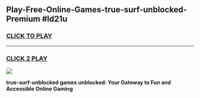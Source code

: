 
## Play-Free-Online-Games-true-surf-unblocked-Premium #ld21u
<h3>
<a href="https://premium.freeplayer.one?title=true-surf-unblocked&ref=8M">CLICK TO PLAY</a></h3>
<hr>

<h3>
<a href="https://premium.freeplayer.one?title=true-surf-unblocked&ref=8M">CLICK 2 PLAY</a>
  
</h3>

<a href="https://premium.freeplayer.one?title=true-surf-unblocked&ref=8M"><img src="https://clearcache.store/games.png"></a>


**true-surf-unblocked games unblocked: Your Gateway to Fun and Accessible Online Gaming**

